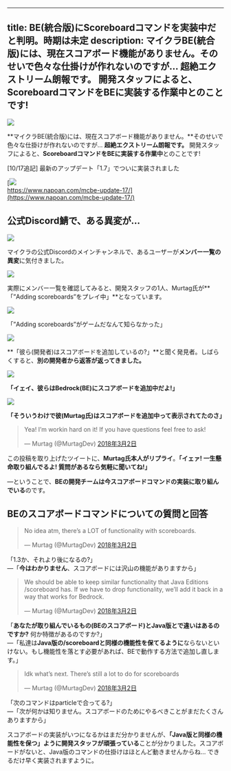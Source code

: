 
---
title: BE(統合版)にScoreboardコマンドを実装中だと判明。時期は未定
description: マイクラBE(統合版)には、現在スコアボード機能がありません。そのせいで色々な仕掛けが作れないのですが… 超絶エクストリーム朗報です。 開発スタッフによると、ScoreboardコマンドをBEに実装する作業中とのことです!
---

![](https://cdn-ak.f.st-hatena.com/images/fotolife/s/sasigume/20210208/20210208105315.png)

**マイクラBE(統合版)には、現在スコアボード機能がありません。**そのせいで色々な仕掛けが作れないのですが… **超絶エクストリーム朗報です。** 開発スタッフによると、**ScoreboardコマンドをBEに実装する作業中**とのことです!

\[10/17追記\] 最新のアップデート「1.7」でついに実装されました

[![](https://cdn-ak.f.st-hatena.com/images/fotolife/s/sasigume/20210208/20210208101310.png)  
https://www.napoan.com/mcbe-update-17/](https://www.napoan.com/mcbe-update-17/)

## 公式Discord鯖で、ある異変が…

![](https://cdn-ak.f.st-hatena.com/images/fotolife/s/sasigume/20210208/20210208114919.png)

マイクラの公式Discordのメインチャンネルで、あるユーザーが**メンバー一覧の異変**に気付きました。

![](https://cdn-ak.f.st-hatena.com/images/fotolife/s/sasigume/20210208/20210208114916.png)

実際にメンバー一覧を確認してみると、開発スタッフの1人、Murtag氏が**「”Adding scoreboards”をプレイ中」**となっています。

![](https://cdn-ak.f.st-hatena.com/images/fotolife/s/sasigume/20210208/20210208114922.png)

「”Adding scoreboards”がゲームだなんて知らなかった」

![](https://cdn-ak.f.st-hatena.com/images/fotolife/s/sasigume/20210208/20210208114925.png)

**「彼ら(開発者)はスコアボードを追加しているの?」**と聞く発見者。しばらくすると、**別の開発者から返答が返ってきました。**

![](https://cdn-ak.f.st-hatena.com/images/fotolife/s/sasigume/20210208/20210208114928.png)

**「イェイ、彼らはBedrock(BE)にスコアボードを追加中だよ!」**

![](https://cdn-ak.f.st-hatena.com/images/fotolife/s/sasigume/20210208/20210208114931.png)

**「そういうわけで彼(Murtag氏)はスコアボードを追加中って表示されてたのさ」**

> Yea! I’m workin hard on it! If you have questions feel free to ask!
> 
> — Murtag (@MurtagDev) [2018年3月2日](https://twitter.com/MurtagDev/status/969624618678992897?ref_src=twsrc%5Etfw)

この投稿を取り上げたツイートに、**Murtag氏本人がリプライ**。**「イェァ! 一生懸命取り組んでるよ! 質問があるなら気軽に聞いてね!」**

―ということで、**BEの開発チームは今スコアボードコマンドの実装に取り組んでいる**のです。

## BEのスコアボードコマンドについての質問と回答

> No idea atm, there’s a LOT of functionality with scoreboards.
> 
> — Murtag (@MurtagDev) [2018年3月2日](https://twitter.com/MurtagDev/status/969628697077587968?ref_src=twsrc%5Etfw)

「1.3か、それより後になるの?」  
―「**今はわかりません**、スコアボードには沢山の機能がありますから」

> We should be able to keep similar functionality that Java Editions /scoreboard has. If we have to drop functionality, we’ll add it back in a way that works for Bedrock.
> 
> — Murtag (@MurtagDev) [2018年3月2日](https://twitter.com/MurtagDev/status/969628097556303872?ref_src=twsrc%5Etfw)

「**あなたが取り組んでいるもの(BEのスコアボード)とJava版とで違いはあるのですか?** 何か特徴があるのですか?」  
―「私達は**Java版の/scoreboardと同様の機能性を保てるように**ならないといけない。もし機能性を落とす必要があれば、BEで動作する方法で追加し直します。」

> Idk what’s next. There’s still a lot to do for scoreboards
> 
> — Murtag (@MurtagDev) [2018年3月2日](https://twitter.com/MurtagDev/status/969658012297080832?ref_src=twsrc%5Etfw)

「次のコマンドはparticleで合ってる?」  
―「次が何かは知りません。スコアボードのためにやるべきことがまだたくさんありますから」

スコアボードの実装がいつになるかはまだ分かりませんが、**「Java版と同様の機能性を保つ」ように開発スタッフが頑張っている**ことが分かりました。スコアボードがないと、Java版のコマンドの仕掛けはほとんど動きませんからね… できるだけ早く実装されますように。
